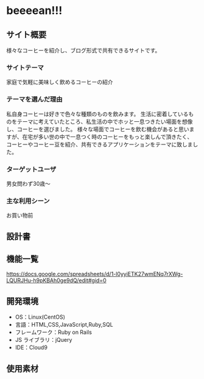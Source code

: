 # beeeean!!!

## サイト概要

様々なコーヒーを紹介し、ブログ形式で共有できるサイトです。

### サイトテーマ

家庭で気軽に美味しく飲めるコーヒーの紹介

### テーマを選んだ理由

私自身コーヒーは好きで色々な種類のものを飲みます。
生活に密着しているものをテーマに考えていたところ、私生活の中でホッと一息つきたい場面を想像し、コーヒーを選びました。
様々な場面でコーヒーを飲む機会があると思いますが、在宅が多い世の中で一息つく時のコーヒーをもっと楽しんで頂きたく、
コーヒーやコーヒー豆を紹介、共有できるアプリケーションをテーマに致しました。

### ターゲットユーザ

男女問わず30歳〜

### 主な利用シーン

お買い物前

## 設計書



## 機能一覧

https://docs.google.com/spreadsheets/d/1-l0yyiETK27wmENq7rXWg-LQURJHu-h9pKBAh0ge9dQ/edit#gid=0

## 開発環境

- OS：Linux(CentOS)
- 言語：HTML,CSS,JavaScript,Ruby,SQL
- フレームワーク：Ruby on Rails
- JS ライブラリ：jQuery
- IDE：Cloud9

## 使用素材
